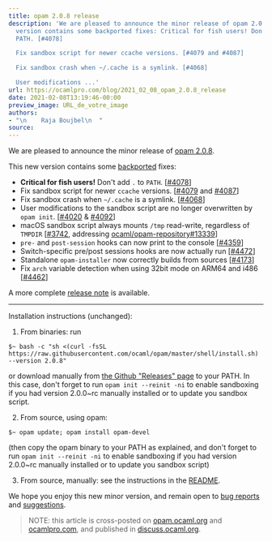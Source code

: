 ```yaml
---
title: opam 2.0.8 release
description: 'We are pleased to announce the minor release of opam 2.0.8. This new
  version contains some backported fixes: Critical for fish users! Don''t add . to
  PATH. [#4078]

  Fix sandbox script for newer ccache versions. [#4079 and #4087]

  Fix sandbox crash when ~/.cache is a symlink. [#4068]

  User modifications ...'
url: https://ocamlpro.com/blog/2021_02_08_opam_2.0.8_release
date: 2021-02-08T13:19:46-00:00
preview_image: URL_de_votre_image
authors:
- "\n    Raja Boujbel\n  "
source:
---
```


<p>We are pleased to announce the minor release of <a href="https://github.com/ocaml/opam/releases/tag/2.0.8">opam 2.0.8</a>.</p>
<p>This new version contains some <a href="https://github.com/ocaml/opam/pull/4425">backported</a> fixes:</p>
<ul>
<li><strong>Critical for fish users!</strong> Don't add <code>.</code> to <code>PATH</code>. [<a href="https://github.com/ocaml/opam/issues/4078">#4078</a>]
</li>
<li>Fix sandbox script for newer <code>ccache</code> versions. [<a href="https://github.com/ocaml/opam/issues/4079">#4079</a> and <a href="https://github.com/ocaml/opam/pull/4087">#4087</a>]
</li>
<li>Fix sandbox crash when <code>~/.cache</code> is a symlink. [<a href="https://github.com/ocaml/opam/issues/4068">#4068</a>]
</li>
<li>User modifications to the sandbox script are no longer overwritten by <code>opam init</code>. [<a href="https://github.com/ocaml/opam/pull/4092">#4020</a> &amp; <a href="https://github.com/ocaml/opam/pull/4092">#4092</a>]
</li>
<li>macOS sandbox script always mounts <code>/tmp</code> read-write, regardless of <code>TMPDIR</code> [<a href="https://github.com/ocaml/opam/pull/3742">#3742</a>, addressing <a href="https://github.com/ocaml/opam-repository/issues/13339">ocaml/opam-repository#13339</a>]
</li>
<li><code>pre-</code> and <code>post-session</code> hooks can now print to the console [<a href="https://github.com/ocaml/opam/issues/4359">#4359</a>]
</li>
<li>Switch-specific pre/post sessions hooks are now actually run [<a href="https://github.com/ocaml/opam/issues/4472">#4472</a>]
</li>
<li>Standalone <code>opam-installer</code> now correctly builds from sources [<a href="https://github.com/ocaml/opam/issues/4173">#4173</a>]
</li>
<li>Fix <code>arch</code> variable detection when using 32bit mode on ARM64 and i486 [<a href="https://github.com/ocaml/opam/pull/4462">#4462</a>]
</li>
</ul>
<p>A more complete <a href="https://github.com/ocaml/opam/releases/tag/2.0.8">release note</a> is available.</p>
<hr/>
<p>Installation instructions (unchanged):</p>
<ol>
<li>From binaries: run
</li>
</ol>
<pre><code class="language-shell-session">$~ bash -c &quot;sh &lt;(curl -fsSL https://raw.githubusercontent.com/ocaml/opam/master/shell/install.sh) --version 2.0.8&quot;
</code></pre>
<p>or download manually from <a href="https://github.com/ocaml/opam/releases/tag/2.0.8">the Github &quot;Releases&quot; page</a> to your PATH. In this case, don't forget to run <code>opam init --reinit -ni</code> to enable sandboxing if you had version 2.0.0~rc manually installed or to update you sandbox script.</p>
<ol start="2">
<li>From source, using opam:
</li>
</ol>
<pre><code class="language-shell-session">$~ opam update; opam install opam-devel
</code></pre>
<p>(then copy the opam binary to your PATH as explained, and don't forget to run <code>opam init --reinit -ni</code> to enable sandboxing if you had version 2.0.0~rc manually installed or to update you sandbox script)</p>
<ol start="3">
<li>From source, manually: see the instructions in the <a href="https://github.com/ocaml/opam/tree/2.0.8#compiling-this-repo">README</a>.
</li>
</ol>
<p>We hope you enjoy this new minor version, and remain open to <a href="https://github.com/ocaml/opam/issues">bug reports</a> and <a href="https://github.com/ocaml/opam/issues">suggestions</a>.</p>
<blockquote>
<p>NOTE: this article is cross-posted on <a href="https://opam.ocaml.org/blog/">opam.ocaml.org</a> and <a href="https://ocamlpro.com/blog">ocamlpro.com</a>, and published in <a href="https://discuss.ocaml.org/t/ann-opam-2-0-8-release/7242">discuss.ocaml.org</a>.</p>
</blockquote>

